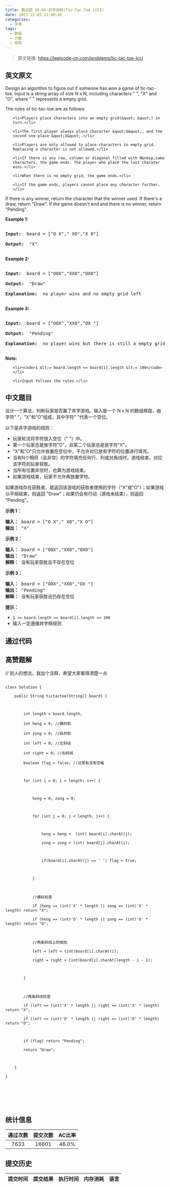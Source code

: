 ```yaml
---
title: 面试题 16.04-井字游戏(Tic-Tac-Toe LCCI)
date: 2021-12-03 21:40:42
categories:
  - 中等
tags:
  - 数组
  - 计数
  - 矩阵
---
```


> 原文链接: https://leetcode-cn.com/problems/tic-tac-toe-lcci


## 英文原文
<div><p>Design an algorithm to figure out if someone has won a game of tic-tac-toe.&nbsp;Input is a string array&nbsp;of size N x N, including characters &quot; &quot;, &quot;X&quot; and &quot;O&quot;, where &quot; &quot; represents a empty grid.</p>

<p>The rules of tic-tac-toe are as follows:</p>

<ul>
	<li>Players place characters into an empty grid(&quot; &quot;) in turn.</li>
	<li>The first player always place character &quot;O&quot;, and the second one place &quot;X&quot;.</li>
	<li>Players are only allowed to place characters in empty grid. Replacing a character is not allowed.</li>
	<li>If there is any row, column or diagonal filled with N&nbsp;same characters, the game ends. The player who place the last charater wins.</li>
	<li>When there is no empty grid, the game ends.</li>
	<li>If the game ends, players cannot place any character further.</li>
</ul>

<p>If there is any winner, return the character that the winner used. If there&#39;s a draw, return &quot;Draw&quot;. If the game doesn&#39;t end and there is no winner, return &quot;Pending&quot;.</p>

<p><strong>Example 1: </strong></p>

<pre>
<strong>Input: </strong> board = [&quot;O X&quot;,&quot; XO&quot;,&quot;X O&quot;]
<strong>Output: </strong> &quot;X&quot;
</pre>

<p><strong>Example 2: </strong></p>

<pre>
<strong>Input: </strong> board = [&quot;OOX&quot;,&quot;XXO&quot;,&quot;OXO&quot;]
<strong>Output: </strong> &quot;Draw&quot;
<strong>Explanation: </strong> no player wins and no empty grid left
</pre>

<p><strong>Example 3: </strong></p>

<pre>
<strong>Input: </strong> board = [&quot;OOX&quot;,&quot;XXO&quot;,&quot;OX &quot;]
<strong>Output: </strong> &quot;Pending&quot;
<strong>Explanation: </strong> no player wins but there is still a empty grid
</pre>

<p><strong>Note: </strong></p>

<ul>
	<li><code>1 &lt;= board.length == board[i].length &lt;= 100</code></li>
	<li>Input follows the rules.</li>
</ul>
</div>

## 中文题目
<div><p>设计一个算法，判断玩家是否赢了井字游戏。输入是一个 N x N 的数组棋盘，由字符&quot; &quot;，&quot;X&quot;和&quot;O&quot;组成，其中字符&quot; &quot;代表一个空位。</p>

<p>以下是井字游戏的规则：</p>

<ul>
	<li>玩家轮流将字符放入空位（&quot; &quot;）中。</li>
	<li>第一个玩家总是放字符&quot;O&quot;，且第二个玩家总是放字符&quot;X&quot;。</li>
	<li>&quot;X&quot;和&quot;O&quot;只允许放置在空位中，不允许对已放有字符的位置进行填充。</li>
	<li>当有N个相同（且非空）的字符填充任何行、列或对角线时，游戏结束，对应该字符的玩家获胜。</li>
	<li>当所有位置非空时，也算为游戏结束。</li>
	<li>如果游戏结束，玩家不允许再放置字符。</li>
</ul>

<p>如果游戏存在获胜者，就返回该游戏的获胜者使用的字符（&quot;X&quot;或&quot;O&quot;）；如果游戏以平局结束，则返回 &quot;Draw&quot;；如果仍会有行动（游戏未结束），则返回 &quot;Pending&quot;。</p>

<p><strong>示例 1：</strong></p>

<pre><strong>输入：</strong> board = [&quot;O X&quot;,&quot; XO&quot;,&quot;X O&quot;]
<strong>输出：</strong> &quot;X&quot;
</pre>

<p><strong>示例 2：</strong></p>

<pre><strong>输入：</strong> board = [&quot;OOX&quot;,&quot;XXO&quot;,&quot;OXO&quot;]
<strong>输出：</strong> &quot;Draw&quot;
<strong>解释：</strong> 没有玩家获胜且不存在空位
</pre>

<p><strong>示例 3：</strong></p>

<pre><strong>输入：</strong> board = [&quot;OOX&quot;,&quot;XXO&quot;,&quot;OX &quot;]
<strong>输出：</strong> &quot;Pending&quot;
<strong>解释：</strong> 没有玩家获胜且仍存在空位
</pre>

<p><strong>提示：</strong></p>

<ul>
	<li><code>1 &lt;= board.length == board[i].length &lt;= 100</code></li>
	<li>输入一定遵循井字棋规则</li>
</ul>
</div>

## 通过代码
<RecoDemo>
</RecoDemo>


## 高赞题解
// 别人的想法，我加个注释，希望大家看得清楚一点

```
class Solution {
    public String tictactoe(String[] board) {

        int length = board.length;
        int heng = 0; //横的和
        int zong = 0; //纵的和
        int left = 0; //左斜线
        int right = 0; //右斜线
        boolean flag = false; //记录有没有空格

        for (int i = 0; i < length; i++) {

            heng = 0; zong = 0;

            for (int j = 0; j < length; j++) {

                heng = heng +  (int) board[i].charAt(j);
                zong = zong + (int) board[j].charAt(i);

                if(board[i].charAt(j) == ' ') flag = true;

            }

            //横纵检查
            if (heng == (int)'X' * length || zong == (int)'X' * length) return "X";
            if (heng == (int)'O' * length || zong == (int)'O' * length) return "O";

            //两条斜线上的相加
            left = left + (int)board[i].charAt(i);
            right = right + (int)board[i].charAt(length - i - 1);

        }

        //两条斜线检查
        if (left == (int)'X' * length || right == (int)'X' * length) return "X";
        if (left == (int)'O' * length || right == (int)'O' * length) return "O";

        if (flag) return "Pending";
        return "Draw";

    }
}



```


## 统计信息
| 通过次数 | 提交次数 | AC比率 |
| :------: | :------: | :------: |
|    7633    |    16601    |   46.0%   |

## 提交历史
| 提交时间 | 提交结果 | 执行时间 |  内存消耗  | 语言 |
| :------: | :------: | :------: | :--------: | :--------: |
